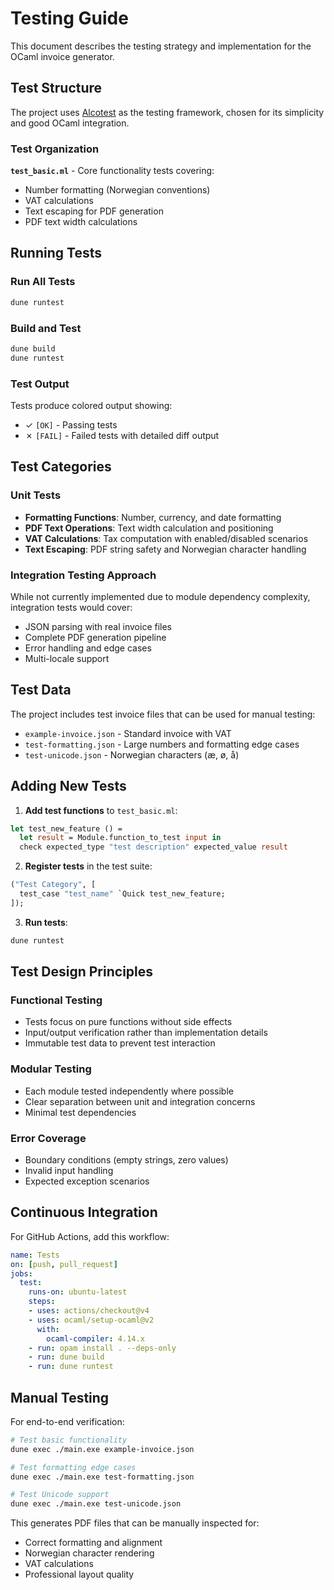 # Testing Guide

This document describes the testing strategy and implementation for the OCaml invoice generator.

## Test Structure

The project uses [Alcotest](https://github.com/mirage/alcotest) as the testing framework, chosen for its simplicity and good OCaml integration.

### Test Organization

**`test_basic.ml`** - Core functionality tests covering:
- Number formatting (Norwegian conventions)
- VAT calculations  
- Text escaping for PDF generation
- PDF text width calculations

## Running Tests

### Run All Tests
```bash
dune runtest
```

### Build and Test
```bash
dune build
dune runtest
```

### Test Output
Tests produce colored output showing:
- ✓ `[OK]` - Passing tests
- ✗ `[FAIL]` - Failed tests with detailed diff output

## Test Categories

### Unit Tests
- **Formatting Functions**: Number, currency, and date formatting
- **PDF Text Operations**: Text width calculation and positioning
- **VAT Calculations**: Tax computation with enabled/disabled scenarios
- **Text Escaping**: PDF string safety and Norwegian character handling

### Integration Testing Approach
While not currently implemented due to module dependency complexity, integration tests would cover:
- JSON parsing with real invoice files
- Complete PDF generation pipeline
- Error handling and edge cases
- Multi-locale support

## Test Data

The project includes test invoice files that can be used for manual testing:
- `example-invoice.json` - Standard invoice with VAT
- `test-formatting.json` - Large numbers and formatting edge cases  
- `test-unicode.json` - Norwegian characters (æ, ø, å)

## Adding New Tests

1. **Add test functions** to `test_basic.ml`:
```ocaml
let test_new_feature () =
  let result = Module.function_to_test input in
  check expected_type "test description" expected_value result
```

2. **Register tests** in the test suite:
```ocaml
("Test Category", [
  test_case "test_name" `Quick test_new_feature;
]);
```

3. **Run tests**:
```bash
dune runtest
```

## Test Design Principles

### Functional Testing
- Tests focus on pure functions without side effects
- Input/output verification rather than implementation details
- Immutable test data to prevent test interaction

### Modular Testing  
- Each module tested independently where possible
- Clear separation between unit and integration concerns
- Minimal test dependencies

### Error Coverage
- Boundary conditions (empty strings, zero values)
- Invalid input handling
- Expected exception scenarios

## Continuous Integration

For GitHub Actions, add this workflow:

```yaml
name: Tests
on: [push, pull_request]
jobs:
  test:
    runs-on: ubuntu-latest
    steps:
    - uses: actions/checkout@v4
    - uses: ocaml/setup-ocaml@v2
      with:
        ocaml-compiler: 4.14.x
    - run: opam install . --deps-only
    - run: dune build
    - run: dune runtest
```

## Manual Testing

For end-to-end verification:

```bash
# Test basic functionality
dune exec ./main.exe example-invoice.json

# Test formatting edge cases  
dune exec ./main.exe test-formatting.json

# Test Unicode support
dune exec ./main.exe test-unicode.json
```

This generates PDF files that can be manually inspected for:
- Correct formatting and alignment
- Norwegian character rendering
- VAT calculations
- Professional layout quality